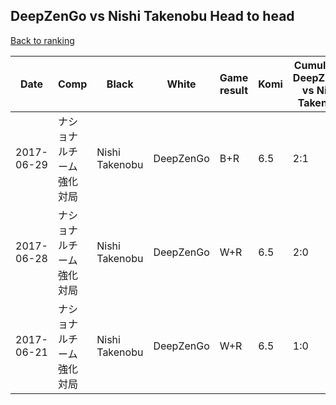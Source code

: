 ## DeepZenGo vs Nishi Takenobu Head to head

[Back to ranking](../../index.md)




| **Date** | **Comp** | **Black** | **White** | **Game result** | **Komi** | **Cumulative DeepZenGo vs Nishi Takenobu** | **DeepZenGo streak** | **Nishi Takenobu streak** | 
| --- | --- | --- | --- | --- | --- | --- | --- | --- |
| 2017-06-29 | ナショナルチーム強化対局 | Nishi Takenobu | DeepZenGo | B+R | 6.5 | 2:1 | 0 | 1 | 
| 2017-06-28 | ナショナルチーム強化対局 | Nishi Takenobu | DeepZenGo | W+R | 6.5 | 2:0 | 2 | 0 | 
| 2017-06-21 | ナショナルチーム強化対局 | Nishi Takenobu | DeepZenGo | W+R | 6.5 | 1:0 | 1 | 0 |




